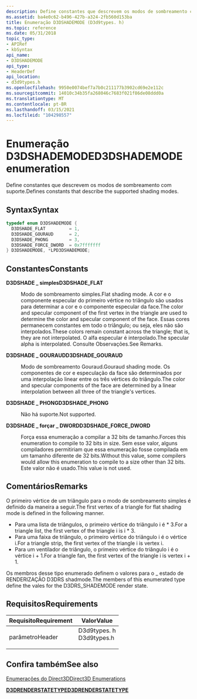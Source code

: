 ```yaml
---
description: Define constantes que descrevem os modos de sombreamento com suporte.
ms.assetid: ba4e0c62-b496-427b-a324-2fb560d153ba
title: Enumeração D3DSHADEMODE (D3d9types. h)
ms.topic: reference
ms.date: 05/31/2018
topic_type:
- APIRef
- kbSyntax
api_name:
- D3DSHADEMODE
api_type:
- HeaderDef
api_location:
- d3d9types.h
ms.openlocfilehash: 9950e0074bef7a7b0c211177b3902cd69e2e112c
ms.sourcegitcommit: 14010c34b35fa268046c7683f021f86de08ddd0a
ms.translationtype: MT
ms.contentlocale: pt-BR
ms.lasthandoff: 03/15/2021
ms.locfileid: "104298557"
---
```

# <a name="d3dshademode-enumeration"></a><span data-ttu-id="53896-103">Enumeração D3DSHADEMODE</span><span class="sxs-lookup"><span data-stu-id="53896-103">D3DSHADEMODE enumeration</span></span>

<span data-ttu-id="53896-104">Define constantes que descrevem os modos de sombreamento com suporte.</span><span class="sxs-lookup"><span data-stu-id="53896-104">Defines constants that describe the supported shading modes.</span></span>

## <a name="syntax"></a><span data-ttu-id="53896-105">Syntax</span><span class="sxs-lookup"><span data-stu-id="53896-105">Syntax</span></span>


```C++
typedef enum D3DSHADEMODE { 
  D3DSHADE_FLAT         = 1,
  D3DSHADE_GOURAUD      = 2,
  D3DSHADE_PHONG        = 3,
  D3DSHADE_FORCE_DWORD  = 0x7fffffff
} D3DSHADEMODE, *LPD3DSHADEMODE;
```



## <a name="constants"></a><span data-ttu-id="53896-106">Constantes</span><span class="sxs-lookup"><span data-stu-id="53896-106">Constants</span></span>

<dl> <dt>

<span data-ttu-id="53896-107"><span id="D3DSHADE_FLAT"></span><span id="d3dshade_flat"></span>**D3DSHADE \_ simples**</span><span class="sxs-lookup"><span data-stu-id="53896-107"><span id="D3DSHADE_FLAT"></span><span id="d3dshade_flat"></span>**D3DSHADE\_FLAT**</span></span>
</dt> <dd>

<span data-ttu-id="53896-108">Modo de sombreamento simples.</span><span class="sxs-lookup"><span data-stu-id="53896-108">Flat shading mode.</span></span> <span data-ttu-id="53896-109">A cor e o componente especular do primeiro vértice no triângulo são usados para determinar a cor e o componente especular da face.</span><span class="sxs-lookup"><span data-stu-id="53896-109">The color and specular component of the first vertex in the triangle are used to determine the color and specular component of the face.</span></span> <span data-ttu-id="53896-110">Essas cores permanecem constantes em todo o triângulo; ou seja, eles não são interpolados.</span><span class="sxs-lookup"><span data-stu-id="53896-110">These colors remain constant across the triangle; that is, they are not interpolated.</span></span> <span data-ttu-id="53896-111">O alfa especular é interpolado.</span><span class="sxs-lookup"><span data-stu-id="53896-111">The specular alpha is interpolated.</span></span> <span data-ttu-id="53896-112">Consulte Observações.</span><span class="sxs-lookup"><span data-stu-id="53896-112">See Remarks.</span></span>

</dd> <dt>

<span data-ttu-id="53896-113"><span id="D3DSHADE_GOURAUD"></span><span id="d3dshade_gouraud"></span>**D3DSHADE \_ GOURAUD**</span><span class="sxs-lookup"><span data-stu-id="53896-113"><span id="D3DSHADE_GOURAUD"></span><span id="d3dshade_gouraud"></span>**D3DSHADE\_GOURAUD**</span></span>
</dt> <dd>

<span data-ttu-id="53896-114">Modo de sombreamento Gouraud.</span><span class="sxs-lookup"><span data-stu-id="53896-114">Gouraud shading mode.</span></span> <span data-ttu-id="53896-115">Os componentes de cor e especulação da face são determinados por uma interpolação linear entre os três vértices do triângulo.</span><span class="sxs-lookup"><span data-stu-id="53896-115">The color and specular components of the face are determined by a linear interpolation between all three of the triangle's vertices.</span></span>

</dd> <dt>

<span data-ttu-id="53896-116"><span id="D3DSHADE_PHONG"></span><span id="d3dshade_phong"></span>**D3DSHADE \_ PHONG**</span><span class="sxs-lookup"><span data-stu-id="53896-116"><span id="D3DSHADE_PHONG"></span><span id="d3dshade_phong"></span>**D3DSHADE\_PHONG**</span></span>
</dt> <dd>

<span data-ttu-id="53896-117">Não há suporte.</span><span class="sxs-lookup"><span data-stu-id="53896-117">Not supported.</span></span>

</dd> <dt>

<span data-ttu-id="53896-118"><span id="D3DSHADE_FORCE_DWORD"></span><span id="d3dshade_force_dword"></span>**D3DSHADE \_ forçar \_ DWORD**</span><span class="sxs-lookup"><span data-stu-id="53896-118"><span id="D3DSHADE_FORCE_DWORD"></span><span id="d3dshade_force_dword"></span>**D3DSHADE\_FORCE\_DWORD**</span></span>
</dt> <dd>

<span data-ttu-id="53896-119">Força essa enumeração a compilar a 32 bits de tamanho.</span><span class="sxs-lookup"><span data-stu-id="53896-119">Forces this enumeration to compile to 32 bits in size.</span></span> <span data-ttu-id="53896-120">Sem esse valor, alguns compiladores permitiriam que essa enumeração fosse compilada em um tamanho diferente de 32 bits.</span><span class="sxs-lookup"><span data-stu-id="53896-120">Without this value, some compilers would allow this enumeration to compile to a size other than 32 bits.</span></span> <span data-ttu-id="53896-121">Este valor não é usado.</span><span class="sxs-lookup"><span data-stu-id="53896-121">This value is not used.</span></span>

</dd> </dl>

## <a name="remarks"></a><span data-ttu-id="53896-122">Comentários</span><span class="sxs-lookup"><span data-stu-id="53896-122">Remarks</span></span>

<span data-ttu-id="53896-123">O primeiro vértice de um triângulo para o modo de sombreamento simples é definido da maneira a seguir.</span><span class="sxs-lookup"><span data-stu-id="53896-123">The first vertex of a triangle for flat shading mode is defined in the following manner.</span></span>

-   <span data-ttu-id="53896-124">Para uma lista de triângulos, o primeiro vértice do triângulo i é \* 3.</span><span class="sxs-lookup"><span data-stu-id="53896-124">For a triangle list, the first vertex of the triangle i is i \* 3.</span></span>
-   <span data-ttu-id="53896-125">Para uma faixa de triângulo, o primeiro vértice do triângulo i é o vértice i.</span><span class="sxs-lookup"><span data-stu-id="53896-125">For a triangle strip, the first vertex of the triangle i is vertex i.</span></span>
-   <span data-ttu-id="53896-126">Para um ventilador de triângulo, o primeiro vértice do triângulo i é o vértice i + 1.</span><span class="sxs-lookup"><span data-stu-id="53896-126">For a triangle fan, the first vertex of the triangle i is vertex i + 1.</span></span>

<span data-ttu-id="53896-127">Os membros desse tipo enumerado definem o valores para o \_ estado de RENDERIZAÇÃO D3DRS shadmode.</span><span class="sxs-lookup"><span data-stu-id="53896-127">The members of this enumerated type define the vales for the D3DRS\_SHADEMODE render state.</span></span>

## <a name="requirements"></a><span data-ttu-id="53896-128">Requisitos</span><span class="sxs-lookup"><span data-stu-id="53896-128">Requirements</span></span>



| <span data-ttu-id="53896-129">Requisito</span><span class="sxs-lookup"><span data-stu-id="53896-129">Requirement</span></span> | <span data-ttu-id="53896-130">Valor</span><span class="sxs-lookup"><span data-stu-id="53896-130">Value</span></span> |
|-------------------|----------------------------------------------------------------------------------------|
| <span data-ttu-id="53896-131">parâmetro</span><span class="sxs-lookup"><span data-stu-id="53896-131">Header</span></span><br/> | <dl> <span data-ttu-id="53896-132"><dt>D3d9types. h</dt></span><span class="sxs-lookup"><span data-stu-id="53896-132"><dt>D3d9types.h</dt></span></span> </dl> |



## <a name="see-also"></a><span data-ttu-id="53896-133">Confira também</span><span class="sxs-lookup"><span data-stu-id="53896-133">See also</span></span>

<dl> <dt>

[<span data-ttu-id="53896-134">Enumerações do Direct3D</span><span class="sxs-lookup"><span data-stu-id="53896-134">Direct3D Enumerations</span></span>](dx9-graphics-reference-d3d-enums.md)
</dt> <dt>

[<span data-ttu-id="53896-135">**D3DRENDERSTATETYPE**</span><span class="sxs-lookup"><span data-stu-id="53896-135">**D3DRENDERSTATETYPE**</span></span>](./d3drenderstatetype.md)
</dt> </dl>

 

 
